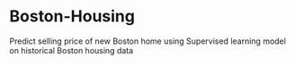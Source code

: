 # Boston-Housing
Predict selling price of new Boston home using Supervised learning model on historical Boston housing data
